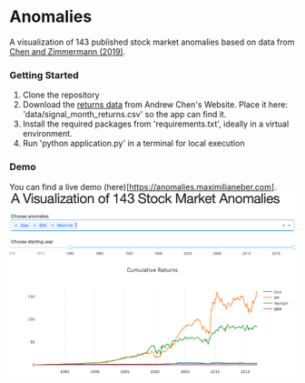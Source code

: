 # Anomalies
A visualization of 143 published stock market anomalies based on data from 
[Chen and Zimmermann (2019)](https://papers.ssrn.com/sol3/papers.cfm?abstract_id=2802357).

### Getting Started

1) Clone the repository
2) Download the 
[returns data](https://drive.google.com/open?id=0ByAFEgH1yFDCU3dZNWRXb0xZdFU) 
from Andrew Chen's Website. Place it here: 'data/signal_month_returns.csv' so the app can find it. 
3) Install the required packages from 'requirements.txt', ideally in a virtual environment.
4) Run 'python application.py' in a terminal for local execution

### Demo

You can find a live demo (here)[https://anomalies.maximilianeber.com].
![Screenshot from anomalies.maximilianeber.com](screenshot.png)
